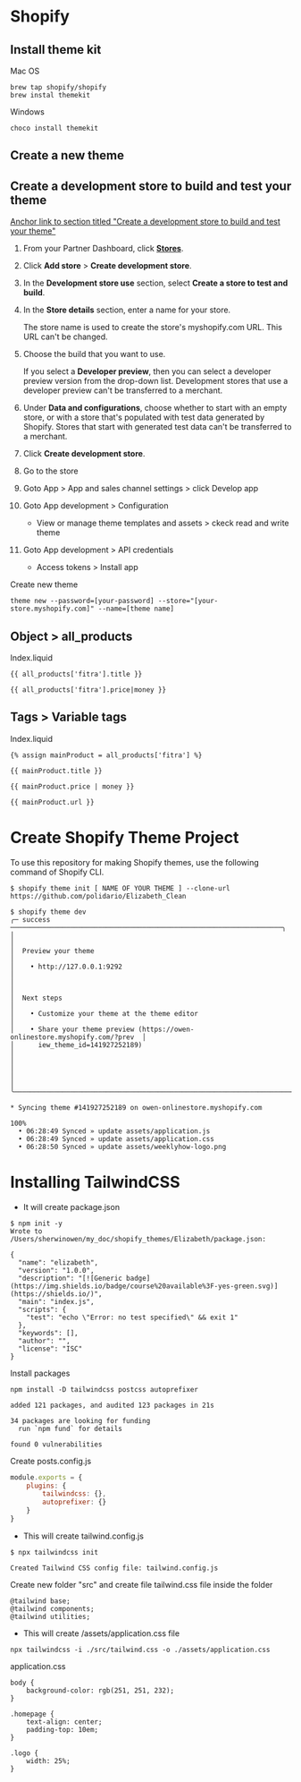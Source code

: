 # Shopify  

## Install theme kit

Mac OS

```
brew tap shopify/shopify
brew instal themekit
```

Windows

```
choco install themekit
```



## Create a new theme

## Create a development store to build and test your theme

[Anchor link to section titled "Create a development store to build and test your theme"](https://shopify.dev/docs/themes/tools/development-stores#create-a-development-store-to-build-and-test-your-theme)

1. From your Partner Dashboard, click [**Stores**](https://partners.shopify.com/current/stores).

2. Click **Add store** > **Create development store**.

3. In the **Development store use** section, select **Create a store to test and build**.

4. In the **Store details** section, enter a name for your store.

   The store name is used to create the store's myshopify.com URL. This URL can't be changed.

5. Choose the build that you want to use.

   If you select a **Developer preview**, then you can  select a developer preview version from the drop-down list. Development  stores that use a developer preview can't be transferred to a merchant.

6. Under **Data and configurations**, choose whether to start with an empty store, or with a store that's populated with test  data generated by Shopify. Stores that start with generated test data  can't be transferred to a merchant.

7. Click **Create development store**.

   

1. Go to the store

2. Goto App > App and sales channel settings > click Develop app

3. Goto App development > Configuration
   - View or manage theme templates and assets > ckeck read and write theme 

4. Goto App development > API credentials
   - Access tokens > Install app 

Create new theme

```
theme new --password=[your-password] --store="[your-store.myshopify.com]" --name=[theme name]
```

## Object > all_products

Index.liquid

```
{{ all_products['fitra'].title }}

{{ all_products['fitra'].price|money }}
```



## Tags > Variable tags

Index.liquid

```
{% assign mainProduct = all_products['fitra'] %}

{{ mainProduct.title }}

{{ mainProduct.price | money }}

{{ mainProduct.url }}
```

# Create Shopify Theme Project	

To use this repository for making Shopify themes, use the following command of Shopify CLI.

```
$ shopify theme init [ NAME OF YOUR THEME ] --clone-url https://github.com/polidario/Elizabeth_Clean
```



```
$ shopify theme dev
╭─ success ────────────────────────────────────────────────────────────────────╮
│                                                                              │
│  Preview your theme                                                          │
│    • http://127.0.0.1:9292                                                   │
│                                                                              │
│  Next steps                                                                  │
│    • Customize your theme at the theme editor                                │
│    • Share your theme preview (https://owen-onlinestore.myshopify.com/?prev  │
│      iew_theme_id=141927252189)                                              │
│                                                                              │
│                                                                              │
╰──────────────────────────────────────────────────────────────────────────────╯

* Syncing theme #141927252189 on owen-onlinestore.myshopify.com
                                                                                                       100%
  • 06:28:49 Synced » update assets/application.js
  • 06:28:49 Synced » update assets/application.css
  • 06:28:50 Synced » update assets/weeklyhow-logo.png
```

# Installing TailwindCSS

- It will create package.json

```
$ npm init -y
Wrote to /Users/sherwinowen/my_doc/shopify_themes/Elizabeth/package.json:

{
  "name": "elizabeth",
  "version": "1.0.0",
  "description": "[![Generic badge](https://img.shields.io/badge/course%20available%3F-yes-green.svg)](https://shields.io/)",
  "main": "index.js",
  "scripts": {
    "test": "echo \"Error: no test specified\" && exit 1"
  },
  "keywords": [],
  "author": "",
  "license": "ISC"
}
```

Install packages

```
npm install -D tailwindcss postcss autoprefixer

added 121 packages, and audited 123 packages in 21s

34 packages are looking for funding
  run `npm fund` for details

found 0 vulnerabilities
```

Create posts.config.js	

```javascript
module.exports = {
    plugins: {
        tailwindcss: {},
        autoprefixer: {}
    }
}
```

- This will create tailwind.config.js

````
$ npx tailwindcss init

Created Tailwind CSS config file: tailwind.config.js
````

Create new folder "src" and create file tailwind.css file inside the folder

```
@tailwind base;
@tailwind components;
@tailwind utilities;
```

- This will create /assets/application.css file

```
npx tailwindcss -i ./src/tailwind.css -o ./assets/application.css
```







application.css

```
body {
    background-color: rgb(251, 251, 232);
}

.homepage {
    text-align: center;
    padding-top: 10em;
}

.logo {
    width: 25%;
}
```

